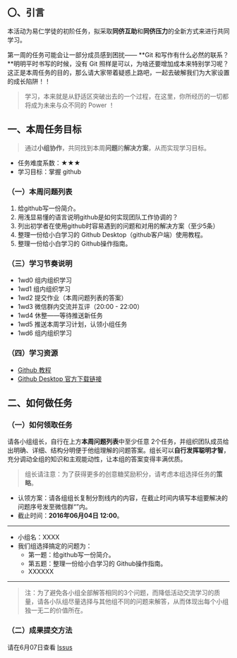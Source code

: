 ## 〇、引言


本活动为易仁学徒的初阶任务，拟采取**同侪互助**和**同侪压力**的全新方式来进行共同学习。

第一周的任务可能会让一部分成员感到困扰—— **Git  和写作有什么必然的联系？**明明平时书写的时候，没有 Git 照样是可以，为啥还要增加成本来特别学习呢？这正是本周任务的目的，那么请大家带着疑惑上路吧，一起去破解我们为大家设置的成长陷阱！！

> 学习，本来就是从舒适区突破出去的一个过程，在这里，你所经历的一切都将成为未来与众不同的 Power ！

## 一、本周任务目标
> 通过**小组协作**，共同找到本周**问题**的**解决方案**，从而实现学习目标。

- 任务难度系数：★★★
- 学习目标：掌握 github 

### （一）本周问题列表
1. 给github写一份简介。
2. 用浅显易懂的语言说明github是如何实现团队工作协调的？
3. 列出初学者在使用github时容易遇到的问题和对用的解决方案（至少5条）
4. 整理一份给小白学习的 Github Desktop（github客户端）使用教程。
5. 整理一份给小白学习的 Github操作指南。
  		  
### （三）学习节奏说明

- 1wd0 组内组织学习
- 1wd1 组内组织学习
- 1wd2 提交作业（本周问题列表的答案）
- 1wd3 微信群内交流并互评（20:00 - 22:00）
- 1wd4 休整——等待推送新任务
- 1wd5 推送本周学习计划，认领小组任务
- 1wd6 组内组织学习

### （四）学习资源
 
- [ Github 教程][1]
- [ Github Desktop 官方下载链接][2]
 
 ## 二、如何做任务

### （一）如何领取任务

请各小组组长，自行在上方**本周问题列表**中至少任意 2个任务，并组织团队成员给出明确、详细、结构分明便于他组理解的问题答案。组长可以**自行发挥聪明才智**，充分调动全组的知识和主观能动性，让本组的答案变得丰满优质。

> 组长请注意：为了获得更多的创意糖奖励积分，请考虑本组选择任务的**策略**。

- 认领方案：请各组组长复制分割线内的内容，在截止时间内填写本组要解决的问题序号发至微信群“”内。
- 截止时间：**2016年06月04日 12:00**。

-------
- 小组名：XXXX
- 我们组选择搞定的问题为：
	- 第一题：给github写一份简介。
	- 第五题：整理一份给小白学习的 Github操作指南。
	- XXXXXX
		
-------

> 注：为了避免各小组全部解答相同的3个问题，而降低活动交流学习的质量，请各小队组尽量选择与其他组不同的问题来解答，从而体现出每个小组独一无二的价值所在。

### （二）成果提交方法

请在6月07日查看 [Issus](https://github.com/runwithcc/HTWAAG/issues)

[1]:	http://www.worldhello.net/gotgithub/
[2]:	https://desktop.github.com/
